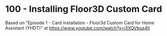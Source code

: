 # 100 - Installing Floor3D Custom Card

Based on "Episode 1 - Card installation - Floor3d Custom Card for Home Assistant (YHDT)" at https://www.youtube.com/watch?v=i3XQVbus4tI
